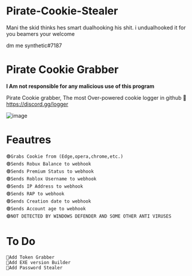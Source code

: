 # Pirate-Cookie-Stealer
Mani the skid thinks hes smart dualhooking his shit. i undualhooked it for you beamers your welcome

dm me synthetic#7187

# Pirate Cookie Grabber

**I Am not responsible for any malicious use of this program**


Pirate Cookie grabber, The most Over-powered cookie logger in github 🤯 
https://discord.gg/logger

![image](https://user-images.githubusercontent.com/60432696/190850577-26a82220-9774-42c5-beb5-479aa5ee71e1.png)

# Feautres
	🟢Grabs Cookie from (Edge,opera,chrome,etc.)
	🟢Sends Robux Balance to webhook
	🟢Sends Premium Status to webhook
	🟢Sends Roblox Username to webhook
	🟢Sends IP Address to webhook
	🟢Sends RAP to webhook
	🟢Sends Creation date to webhook
	🟢Sends Account age to webhook
	🟣NOT DETECTED BY WINDOWS DEFENDER AND SOME OTHER ANTI VIRUSES
# To Do
	💎Add Token Grabber
	💎Add EXE version Builder
	💎Add Password Stealer
